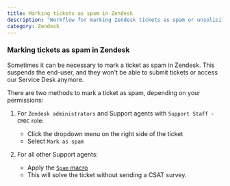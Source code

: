 ```yaml
---
title: Marking tickets as spam in Zendesk
description: "Workflow for marking Zendesk tickets as spam or unsolicited email"
category: Zendesk
---
```


### Marking tickets as spam in Zendesk

Sometimes it can be necessary to mark a ticket as spam in Zendesk.
This suspends the end-user, and they won't be able to
submit tickets or access our Service Desk anymore.

There are two methods to mark a ticket as spam, depending on your permissions:

1. For `Zendesk administrators` and Support agents with `Support Staff - CMOC` role:
   - Click the dropdown menu on the right side of the ticket
   - Select `Mark as spam`

1. For all other Support agents:
   - Apply the [`Spam` macro](https://gitlab.com/gitlab-support-readiness/zendesk-global/macros/-/blob/master/data/active/Unsorted/Spam.yaml)
   - This will solve the ticket without sending a CSAT survey.
